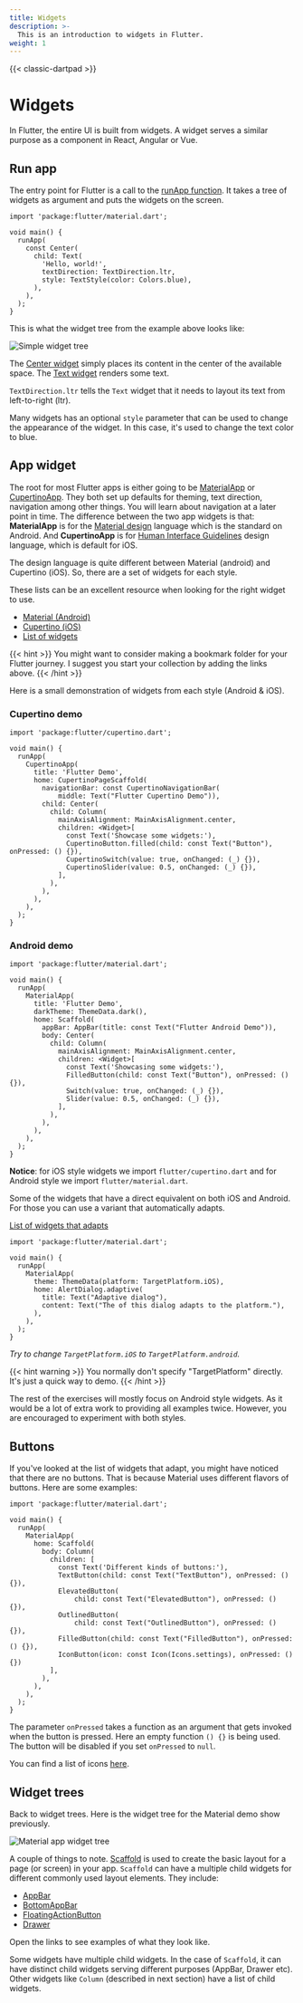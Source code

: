 ```yaml
---
title: Widgets
description: >-
  This is an introduction to widgets in Flutter.
weight: 1
---
```


{{< classic-dartpad >}}

# Widgets

In Flutter, the entire UI is built from widgets.
A widget serves a similar purpose as a component in React, Angular or Vue.

## Run app

The entry point for Flutter is a call to the [runApp function](https://api.flutter.dev/flutter/widgets/runApp.html).
It takes a tree of widgets as argument and puts the widgets on the screen.

```run-dartpad:theme-dark:mode-flutter:run-false:width-100%:height-360px
import 'package:flutter/material.dart';

void main() {
  runApp(
    const Center(
      child: Text(
        'Hello, world!',
        textDirection: TextDirection.ltr,
        style: TextStyle(color: Colors.blue),
      ),
    ),
  );
}
```

This is what the widget tree from the example above looks like:

![Simple widget tree](images/simple_app.drawio.svg "Widget tree from the example above")

The [Center widget](https://api.flutter.dev/flutter/widgets/Center-class.html)
simply places its content in the center of the available space.
The [Text widget](https://api.flutter.dev/flutter/widgets/Text-class.html) renders some text.

`TextDirection.ltr` tells the `Text` widget that it needs to layout its text
from left-to-right (ltr).

Many widgets has an optional `style` parameter that can be used to change the
appearance of the widget.
In this case, it's used to change the text color to blue.

## App widget

The root for most Flutter apps is either going to be [MaterialApp](https://api.flutter.dev/flutter/material/MaterialApp-class.html) or [CupertinoApp](https://api.flutter.dev/flutter/cupertino/CupertinoApp-class.html).
They both set up defaults for theming, text direction, navigation among other things.
You will learn about navigation at a later point in time.
The difference between the two app widgets is that: **MaterialApp** is for the
[Material design](https://m3.material.io/) language which is the standard on
Android.
And **CupertinoApp** is for [Human Interface
Guidelines](https://developer.apple.com/design/human-interface-guidelines/)
design language, which is default for iOS.

The design language is quite different between Material (android) and Cupertino
(iOS).
So, there are a set of widgets for each style.

These lists can be an excellent resource when looking for the right widget to
use.

- [Material (Android)](https://docs.flutter.dev/ui/widgets/material)
- [Cupertino (iOS)](https://docs.flutter.dev/ui/widgets/cupertino)
- [List of widgets](https://docs.flutter.dev/reference/widgets)

{{< hint >}}
You might want to consider making a bookmark folder for your Flutter journey.
I suggest you start your collection by adding the links above.
{{< /hint >}}

Here is a small demonstration of widgets from each style (Android &
iOS).

### Cupertino demo

```run-dartpad:theme-dark:mode-flutter:run-false:width-100%:height-600px
import 'package:flutter/cupertino.dart';

void main() {
  runApp(
    CupertinoApp(
      title: 'Flutter Demo',
      home: CupertinoPageScaffold(
        navigationBar: const CupertinoNavigationBar(
            middle: Text("Flutter Cupertino Demo")),
        child: Center(
          child: Column(
            mainAxisAlignment: MainAxisAlignment.center,
            children: <Widget>[
              const Text('Showcase some widgets:'),
              CupertinoButton.filled(child: const Text("Button"), onPressed: () {}),
              CupertinoSwitch(value: true, onChanged: (_) {}),
              CupertinoSlider(value: 0.5, onChanged: (_) {}),
            ],
          ),
        ),
      ),
    ),
  );
}
```

### Android demo

```run-dartpad:theme-dark:mode-flutter:run-false:width-100%:height-600px
import 'package:flutter/material.dart';

void main() {
  runApp(
    MaterialApp(
      title: 'Flutter Demo',
      darkTheme: ThemeData.dark(),
      home: Scaffold(
        appBar: AppBar(title: const Text("Flutter Android Demo")),
        body: Center(
          child: Column(
            mainAxisAlignment: MainAxisAlignment.center,
            children: <Widget>[
              const Text('Showcasing some widgets:'),
              FilledButton(child: const Text("Button"), onPressed: () {}),
              Switch(value: true, onChanged: (_) {}),
              Slider(value: 0.5, onChanged: (_) {}),
            ],
          ),
        ),
      ),
    ),
  );
}
```

**Notice**: for iOS style widgets we import `flutter/cupertino.dart` and for
Android style we import `flutter/material.dart`.

Some of the widgets that have a direct equivalent on both iOS and Android.
For those you can use a variant that automatically adapts.

[List of widgets that adapts](https://docs.flutter.dev/platform-integration/platform-adaptations#widgets-with-adaptive-constructors)

```run-dartpad:theme-dark:mode-flutter:run-false:width-100%:height-380px
import 'package:flutter/material.dart';

void main() {
  runApp(
    MaterialApp(
      theme: ThemeData(platform: TargetPlatform.iOS),
      home: AlertDialog.adaptive(
        title: Text("Adaptive dialog"),
        content: Text("The of this dialog adapts to the platform."),
      ),
    ),
  );
}
```

_Try to change `TargetPlatform.iOS` to `TargetPlatform.android`._

{{< hint warning >}}
You normally don't specify "TargetPlatform" directly.
It's just a quick way to demo.
{{< /hint >}}


The rest of the exercises will mostly focus on Android style widgets.
As it would be a lot of extra work to providing all examples twice.
However, you are encouraged to experiment with both styles.

## Buttons

If you've looked at the list of widgets that adapt, you might have noticed that
there are no buttons.
That is because Material uses different flavors of buttons.
Here are some examples:

```run-dartpad:theme-dark:mode-flutter:run-false:width-100%:height-550px
import 'package:flutter/material.dart';

void main() {
  runApp(
    MaterialApp(
      home: Scaffold(
        body: Column(
          children: [
            const Text('Different kinds of buttons:'),
            TextButton(child: const Text("TextButton"), onPressed: () {}),
            ElevatedButton(
                child: const Text("ElevatedButton"), onPressed: () {}),
            OutlinedButton(
                child: const Text("OutlinedButton"), onPressed: () {}),
            FilledButton(child: const Text("FilledButton"), onPressed: () {}),
            IconButton(icon: const Icon(Icons.settings), onPressed: () {})
          ],
        ),
      ),
    ),
  );
}
```

The parameter `onPressed` takes a function as an argument that gets invoked
when the button is pressed.
Here an empty function `() {}` is being used.
The button will be disabled if you set `onPressed` to `null`.

You can find a list of icons [here](https://fonts.google.com/icons?icon.platform=flutter).

## Widget trees

Back to widget trees.
Here is the widget tree for the Material demo show previously.

![Material app widget tree](images/material_demo.drawio.svg "Widget tree for Material demo")

A couple of things to note.
[Scaffold](https://api.flutter.dev/flutter/material/Scaffold-class.html) is
used to create the basic layout for a page (or screen) in your app.
`Scaffold` can have a multiple child widgets for different commonly used layout elements.
They include:

- [AppBar](https://api.flutter.dev/flutter/material/AppBar-class.html)
- [BottomAppBar](https://api.flutter.dev/flutter/material/BottomAppBar-class.html)
- [FloatingActionButton](https://api.flutter.dev/flutter/material/FloatingActionButton-class.html)
- [Drawer](https://api.flutter.dev/flutter/material/Drawer-class.html)

Open the links to see examples of what they look like.

Some widgets have multiple child widgets.
In the case of `Scaffold`, it can have distinct child widgets serving different
purposes (AppBar, Drawer etc).
Other widgets like `Column` (described in next section) have a list of child
widgets.

